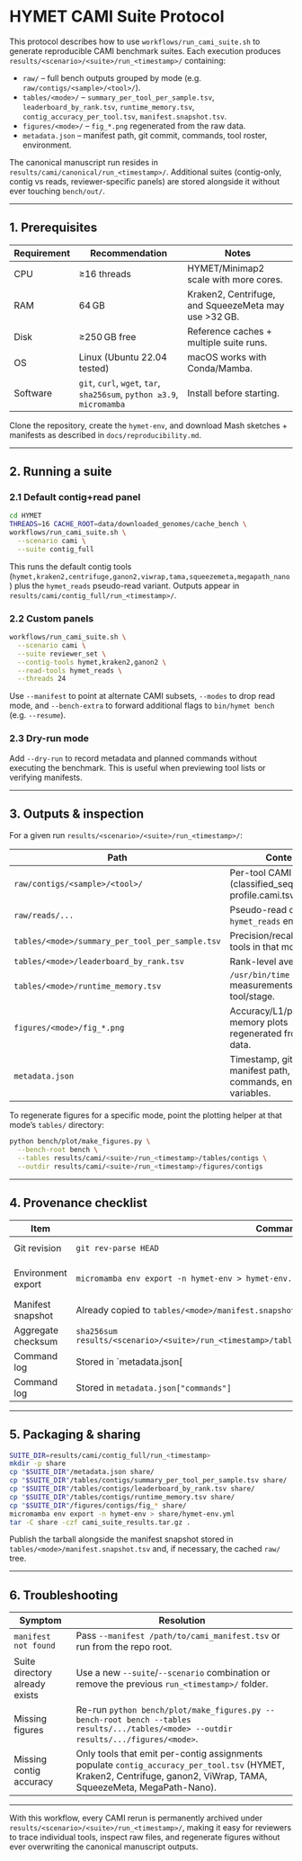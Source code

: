 # HYMET CAMI Suite Protocol

This protocol describes how to use `workflows/run_cami_suite.sh` to generate reproducible CAMI benchmark suites. Each execution produces `results/<scenario>/<suite>/run_<timestamp>/` containing:

- `raw/` – full bench outputs grouped by mode (e.g. `raw/contigs/<sample>/<tool>/`).
- `tables/<mode>/` – `summary_per_tool_per_sample.tsv`, `leaderboard_by_rank.tsv`, `runtime_memory.tsv`, `contig_accuracy_per_tool.tsv`, `manifest.snapshot.tsv`.
- `figures/<mode>/` – `fig_*.png` regenerated from the raw data.
- `metadata.json` – manifest path, git commit, commands, tool roster, environment.

The canonical manuscript run resides in `results/cami/canonical/run_<timestamp>/`. Additional suites (contig-only, contig vs reads, reviewer-specific panels) are stored alongside it without ever touching `bench/out/`.

---

## 1. Prerequisites

| Requirement | Recommendation | Notes |
|-------------|----------------|-------|
| CPU | ≥16 threads | HYMET/Minimap2 scale with more cores. |
| RAM | 64 GB | Kraken2, Centrifuge, and SqueezeMeta may use >32 GB. |
| Disk | ≥250 GB free | Reference caches + multiple suite runs. |
| OS | Linux (Ubuntu 22.04 tested) | macOS works with Conda/Mamba. |
| Software | `git`, `curl`, `wget`, `tar`, `sha256sum`, `python ≥3.9`, `micromamba` | Install before starting. |

Clone the repository, create the `hymet-env`, and download Mash sketches + manifests as described in `docs/reproducibility.md`.

---

## 2. Running a suite

### 2.1 Default contig+read panel

```bash
cd HYMET
THREADS=16 CACHE_ROOT=data/downloaded_genomes/cache_bench \
workflows/run_cami_suite.sh \
  --scenario cami \
  --suite contig_full
```

This runs the default contig tools (`hymet,kraken2,centrifuge,ganon2,viwrap,tama,squeezemeta,megapath_nano`) plus the `hymet_reads` pseudo-read variant. Outputs appear in `results/cami/contig_full/run_<timestamp>/`.

### 2.2 Custom panels

```bash
workflows/run_cami_suite.sh \
  --scenario cami \
  --suite reviewer_set \
  --contig-tools hymet,kraken2,ganon2 \
  --read-tools hymet_reads \
  --threads 24
```

Use `--manifest` to point at alternate CAMI subsets, `--modes` to drop read mode, and `--bench-extra` to forward additional flags to `bin/hymet bench` (e.g. `--resume`).

### 2.3 Dry-run mode

Add `--dry-run` to record metadata and planned commands without executing the benchmark. This is useful when previewing tool lists or verifying manifests.

---

## 3. Outputs & inspection

For a given run `results/<scenario>/<suite>/run_<timestamp>/`:

| Path | Contents |
|------|----------|
| `raw/contigs/<sample>/<tool>/` | Per-tool CAMI outputs (classified_sequences.tsv, profile.cami.tsv, eval/…). |
| `raw/reads/...` | Pseudo-read outputs (if `hymet_reads` enabled). |
| `tables/<mode>/summary_per_tool_per_sample.tsv` | Precision/recall/F1 for all tools in that mode. |
| `tables/<mode>/leaderboard_by_rank.tsv` | Rank-level averages. |
| `tables/<mode>/runtime_memory.tsv` | `/usr/bin/time` measurements per tool/stage. |
| `figures/<mode>/fig_*.png` | Accuracy/L1/peak-memory plots regenerated from the raw data. |
| `metadata.json` | Timestamp, git commit, manifest path, tool roster, commands, environment variables. |

To regenerate figures for a specific mode, point the plotting helper at that mode’s `tables/` directory:

```bash
python bench/plot/make_figures.py \
  --bench-root bench \
  --tables results/cami/<suite>/run_<timestamp>/tables/contigs \
  --outdir results/cami/<suite>/run_<timestamp>/figures/contigs
```

---

## 4. Provenance checklist

| Item | Command | Location |
|------|---------|----------|
| Git revision | `git rev-parse HEAD` | `metadata.json` (`git_commit`). |
| Environment export | `micromamba env export -n hymet-env > hymet-env.yml` | Archive alongside results. |
| Manifest snapshot | Already copied to `tables/<mode>/manifest.snapshot.tsv`. |
| Aggregate checksum | `sha256sum results/<scenario>/<suite>/run_<timestamp>/tables/<mode>/summary_per_tool_per_sample.tsv` | Record per run. |
| Command log | Stored in `metadata.json[
| Command log | Stored in `metadata.json["commands"]` | Auto |

---

## 5. Packaging & sharing

```bash
SUITE_DIR=results/cami/contig_full/run_<timestamp>
mkdir -p share
cp "$SUITE_DIR"/metadata.json share/
cp "$SUITE_DIR"/tables/contigs/summary_per_tool_per_sample.tsv share/
cp "$SUITE_DIR"/tables/contigs/leaderboard_by_rank.tsv share/
cp "$SUITE_DIR"/tables/contigs/runtime_memory.tsv share/
cp "$SUITE_DIR"/figures/contigs/fig_* share/
micromamba env export -n hymet-env > share/hymet-env.yml
tar -C share -czf cami_suite_results.tar.gz .
```

Publish the tarball alongside the manifest snapshot stored in `tables/<mode>/manifest.snapshot.tsv` and, if necessary, the cached `raw/` tree.

---

## 6. Troubleshooting

| Symptom | Resolution |
|---------|------------|
| `manifest not found` | Pass `--manifest /path/to/cami_manifest.tsv` or run from the repo root. |
| Suite directory already exists | Use a new `--suite`/`--scenario` combination or remove the previous `run_<timestamp>/` folder. |
| Missing figures | Re-run `python bench/plot/make_figures.py --bench-root bench --tables results/.../tables/<mode> --outdir results/.../figures/<mode>`. |
| Missing contig accuracy | Only tools that emit per-contig assignments populate `contig_accuracy_per_tool.tsv` (HYMET, Kraken2, Centrifuge, ganon2, ViWrap, TAMA, SqueezeMeta, MegaPath-Nano). |

---

With this workflow, every CAMI rerun is permanently archived under `results/<scenario>/<suite>/run_<timestamp>/`, making it easy for reviewers to trace individual tools, inspect raw files, and regenerate figures without ever overwriting the canonical manuscript outputs.

